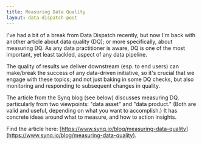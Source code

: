 ```yaml
---
title: Measuring Data Quality
layout: data-dispatch-post
---
```


I've had a bit of a break from Data Dispatch recently, but now I'm back with another article about data quality (DQ);
or more specifically, about measuring DQ. As any data practitioner is aware, DQ is one of the most important, yet least
tackled, aspect of any data pipeline.

The quality of results we deliver downstream (esp. to end users) can make/break the success of any data-driven
initiative, so it's crucial that we engage with these topics; and not just baking in some DQ checks, but also
monitoring and responding to subsequent changes in quality.

The article from the Synq blog (see below) discusses measuring DQ, particularly from two viewpoints: "data asset" and
"data product." (Both are valid and useful, depending on what you want to accomplish.) It has concrete ideas around
what to measure, and how to action insights.

Find the article here:
[https://www.synq.io/blog/measuring-data-quality](https://www.synq.io/blog/measuring-data-quality).
